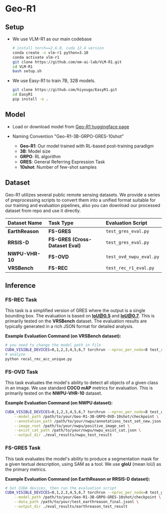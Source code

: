 # Geo-R1

## Setup
* We use VLM-R1 as our main codebase
  ```bash
  # install torch==2.6.0, cuda 12.4 version
  conda create -n vlm-r1 python=3.10
  conda activate vlm-r1
  git clone https://github.com/om-ai-lab/VLM-R1.git
  cd VLM-R1
  bash setup.sh
  ```

* We use Easy-R1 to train 7B, 32B models.
  ```bash
  git clone https://github.com/hiyouga/EasyR1.git
  cd EasyR1
  pip install -e .
  ```
## Model
* Load or download model from [Geo-R1 huggingface page](https://huggingface.co/Geo-R1)
  
* Naming Convention "Geo-R1-3B-GRPO-GRES-10shot"
  * **Geo-R1**: Our model trained with RL-based post-training paradigm 
  * **3B**: Model size
  * **GRPO**: RL algorithm
  * **GRES**: General Referring Expression Task
  * **10shot**: Number of few-shot samples


## Dataset
Geo-R1 utilizes several public remote sensing datasets. We provide a series of preprocessing scripts to convert them into a unified format suitable for our training and evaluation pipelines, also you can download our processed dataset from repo and use it directly.

| Dataset Name | Task Type | Evaluation Script |
| :--- | :--- | :--- |
| **EarthReason** | **FS-GRES** | `test_gres_eval.py` |
| **RRSIS-D** | **FS-GRES (Cross-Dataset Eval)** | `test_gres_eval.py` |
| **NWPU-VHR-10** | **FS-OVD** | `test_ovd_nwpu_eval.py` |
| **VRSBench** | **FS-REC** | `test_rec_r1_eval.py` |


## Inference
### FS-REC Task
This task is a simplified version of GRES where the output is a single bounding box. The evaluation is based on **IoU@0.5** and **IoU@0.7**. This is primarily tested on the **VRSBench** dataset. The evaluation results are typically generated in a rich JSON format for detailed analysis.

**Example Evaluation Command (on VRSBench dataset):**
```bash
# you need to change the model path in file
CUDA_VISIBLE_DEVICES=0,1,2,3,4,5,6,7 torchrun --nproc_per_node=8 test_rec_r1_eval.py
# analyze
python recal_rec_acc_unique.py
```


### FS-OVD Task
This task evaluates the model's ability to detect all objects of a given class in an image. We use standard **COCO mAP** metrics for evaluation. This is primarily tested on the **NWPU-VHR-10** dataset.

**Example Evaluation Command (on NWPU dataset):**
```bash
CUDA_VISIBLE_DEVICES=0,1,2,3,4,5,6,7 torchrun --nproc_per_node=8 test_ovd_nwpu_eval.py \
    --model_path /path/to/your/Geo-R1-3B-GRPO-OVD-10shot/checkpoint \
    --annotation_path /path/to/your/nwpu/annotations_test_set_new.json \
    --image_root /path/to/your/nwpu/positive_image_set \
    --exist_cat_path /path/to/your/nwpu/nwpu_exist_cat.json \
    --output_dir ./eval_results/nwpu_test_result
```

### FS-GRES Task

This task evaluates the model's ability to produce a segmentation mask for a given textual description, using SAM as a tool. We use **gIoU** (mean IoU) as the primary metrics.

**Example Evaluation Command (on EarthReason or RRSIS-D dataset):**
```bash
# Set CUDA devices, then run the evaluation script
CUDA_VISIBLE_DEVICES=0,1,2,3,4,5,6,7 torchrun --nproc_per_node=8 test_gres_eval.py \
    --model_path /path/to/your/Geo-R1-3B-GRPO-GRES-10shot/checkpoint \
    --data_path /path/to/your/test_earthreason_final.jsonl \
    --output_dir ./eval_results/earthreason_test_result
```




<!--
**Geo-R1/geo-r1** is a ✨ _special_ ✨ repository because its `README.md` (this file) appears on your GitHub profile.

Here are some ideas to get you started:

- 🔭 I’m currently working on ...
- 🌱 I’m currently learning ...
- 👯 I’m looking to collaborate on ...
- 🤔 I’m looking for help with ...
- 💬 Ask me about ...
- 📫 How to reach me: ...
- 😄 Pronouns: ...
- ⚡ Fun fact: ...
-->
